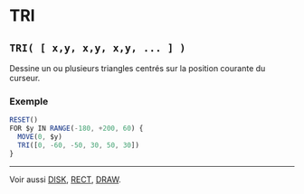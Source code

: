 # TRI

## `TRI( [ x,y, x,y, x,y, ... ] )`

Dessine un ou plusieurs triangles centrés sur la position courante du curseur.

### Exemple

```ts
RESET()
FOR $y IN RANGE(-180, +200, 60) {
  MOVE(0, $y)
  TRI([0, -60, -50, 30, 50, 30])
}
```

----

Voir aussi [DISK](DISK), [RECT](RECT), [DRAW](DRAW).
